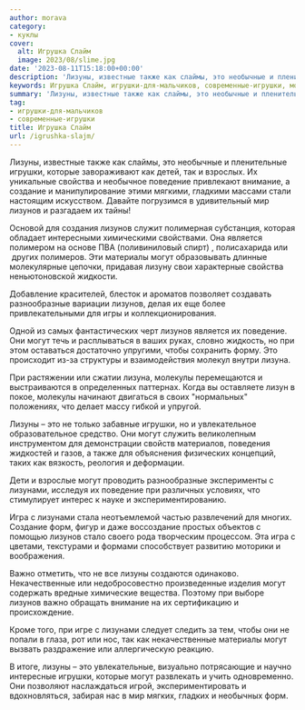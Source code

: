 ```yaml
---
author: morava
category:
- куклы
cover:
  alt: Игрушка Слайм
  image: 2023/08/slime.jpg
date: '2023-08-11T15:18:00+00:00'
description: 'Лизуны, известные также как слаймы, это необычные и пленительные игрушки, которые завораживают как детей, так и взрослых. Их уникальные свойства и...'
keywords: Игрушка Слайм, игрушки-для-мальчиков, современные-игрушки, могут, лизунов, лизуны, это, игрушки, поведение, лизунами, также, которые, свойства, внимание, создание, мир, является, материалы
summary: 'Лизуны, известные также как слаймы, это необычные и пленительные игрушки, которые завораживают как детей, так и взрослых. Их уникальные свойства и...'
tag:
- игрушки-для-мальчиков
- современные-игрушки
title: Игрушка Слайм
url: /igrushka-slajm/
---
```


Лизуны, известные также как слаймы, это необычные и пленительные игрушки, которые завораживают как детей, так и взрослых. Их уникальные свойства и необычное поведение привлекают внимание, а создание и манипулирование этими мягкими, гладкими массами стали настоящим искусством. Давайте погрузимся в удивительный мир лизунов и разгадаем их тайны!

Основой для создания лизунов служит полимерная субстанция, которая обладает интересными химическими свойствами. Она является полимером на основе ПВА (поливиниловый спирт) , полисахарида или  других полимеров. Эти материалы могут образовывать длинные молекулярные цепочки, придавая лизуну свои характерные свойства неньютоновской жидкости.

Добавление красителей, блесток и ароматов позволяет создавать разнообразные вариации лизунов, делая их еще более привлекательными для игры и коллекционирования.

Одной из самых фантастических черт лизунов является их поведение. Они могут течь и расплываться в ваших руках, словно жидкость, но при этом оставаться достаточно упругими, чтобы сохранить форму. Это происходит из-за структуры и взаимодействия молекул внутри лизуна.

При растяжении или сжатии лизуна, молекулы перемещаются и выстраиваются в определенных паттернах. Когда вы оставляете лизун в покое, молекулы начинают двигаться в своих "нормальных" положениях, что делает массу гибкой и упругой.

Лизуны – это не только забавные игрушки, но и увлекательное образовательное средство. Они могут служить великолепным инструментом для демонстрации свойств материалов, поведения жидкостей и газов, а также для объяснения физических концепций, таких как вязкость, реология и деформации.

Дети и взрослые могут проводить разнообразные эксперименты с лизунами, исследуя их поведение при различных условиях, что стимулирует интерес к науке и экспериментированию.

Игра с лизунами стала неотъемлемой частью развлечений для многих. Создание форм, фигур и даже воссоздание простых объектов с помощью лизунов стало своего рода творческим процессом. Эта игра с цветами, текстурами и формами способствует развитию моторики и воображения.

Важно отметить, что не все лизуны создаются одинаково. Некачественные или недобросовестно произведенные изделия могут содержать вредные химические вещества. Поэтому при выборе лизунов важно обращать внимание на их сертификацию и происхождение.

Кроме того, при игре с лизунами следует следить за тем, чтобы они не попали в глаза, рот или нос, так как некачественные материалы могут вызвать раздражение или аллергическую реакцию.

В итоге, лизуны – это увлекательные, визуально потрясающие и научно интересные игрушки, которые могут развлекать и учить одновременно. Они позволяют наслаждаться игрой, экспериментировать и вдохновляться, забирая нас в мир мягких, гладких и необычных форм.
